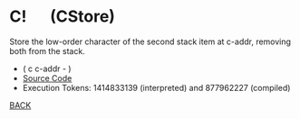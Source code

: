 # C! &emsp; (CStore)
Store the low-order character of the second stack item at c-addr, removing both from the stack.
* ( c c-addr - )
* [Source Code](../words/core/CStore.cs)
* Execution Tokens: 1414833139 (interpreted) and 877962227 (compiled)


[BACK](builtins.md#CStore)
